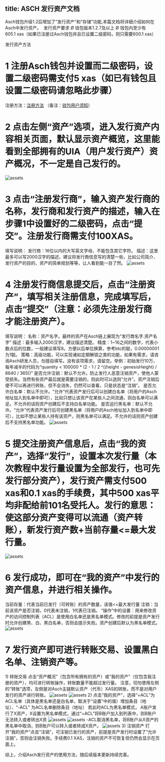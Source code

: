 title:  ASCH 发行资产文档
---

Asch钱包升级1.2后增加了“发行资产”和“存储”功能,本篇文档将详细介绍如何在Asch中发行资产。 
发行资产要求
Ø 钱包版本1.2.7及以上
Ø 钱包内至少有605.1 xas（如果已注册过Asch钱包并且已设置二级密码，则只需要600.1 xas）

发行资产方法
# 1 注册Asch钱包并设置而二级密码，设置二级密码需支付5 xas（如已有钱包且设置二级密码请忽略此步骤）
注册方法：[注册方法](http://bbs.asch.so/topic/21/%E5%B0%8F%E7%99%BD%E7%8E%A9%E8%BD%ACasch%E8%B4%A6%E6%88%B7%E5%BF%85%E7%9C%8B)
（备注：[钱包用户须知](http://bbs.asch.so/topic/23/%E9%92%B1%E5%8C%85%E7%94%A8%E6%88%B7%E9%A1%BB%E7%9F%A5)）

# 2 点击左侧“资产”选项，进入发行资产内容相关页面，默认显示资产概览，这里能看到全部拥有的UIA（用户发行资产）资产概况，不一定是自己发行的。
![assets](./assets/assets_1.png)

# 3  点击“注册发行商”，输入资产发行商的名称，发行商和发行资产的描述，输入在步骤1中设置好的二级密码，点击“提交”。注册发行商需支付100XAS。
填写说明：
发行商：16位以内的大写英文字母，不能包含其它字符。
描述：这里最多可以写2000汉字的描述，建议将发行商信息写的清楚一些，比如公司简介、发行资产的目的、资产的简单规划等等，让人看到能一目了然。
![assets](./assets/assets_2.png)

# 4 注册发行商信息提交后，点击“注册资产”，填写相关注册信息，完成填写后，点击“提交”（注意：必须先注册发行商才能注册资产）。
填写说明：
名称：资产名字。最终的资产在Asch链上展现为“发行商名字.资产名字”
描述：最多输入2000汉字，建议描述清楚。
精度：1~16之间的数字，代表小数点后的位数，一般建议填写8。方便以后单位换算，参考btc的聪，0.00000001为1聪。
策略：高级功能，可以实现诸如定期解锁之类的功能，如果有需求，请咨询Asch研发人员，勿擅自填写。没有该项需求，请留空。举例：初始发行10万，每年减半的代码为“quantity < 100000 * (2 - 1 / 2 ^((height - genesisHeight) / 8640 / 365))”
是否允许注销：默认不允许。防止发行人恶意注销资产，使他人蒙受损失。当然有些资产最后就是需要注销的，则此时可以选则“允许”。资产注销后便不可以再进行转账，但不会消失，仍然可以查看，只是状态是“注销”。
是否允许白名单：默认不允许。“允许”代表资产发行后可以创建白名单（将用户的Asch地址加入到名单中即可），比如只想让该资产在某些人之间流通，则白名单可以满足。不允许的话则资产创建后不支持白名单功能。
是否运行黑名单：默认不允许。“允许”代表资产发行后可创建黑名单（将用户的Asch地址加入到名单中即可），比如不想让某些人持有该资产，则黑名单可以满足。不允许的话则资产创建后不支持黑名单功能。
![assets](./assets/assets_3.png)

# 5 提交注册资产信息后，点击“我的资产”，选择“发行”，设置本次发行量（本次教程中发行量设置为全部发行，也可先发行部分资产），发行资产需支付500 xas和0.1 xas的手续费，其中500 xas平均非配给前101名受托人。发行的意思：使这部分资产变得可以流通（资产转账），新发行资产数+当前存量<=最大发行量。
![assets](./assets/assets_4.png)

# 6 发行成功，即可在“我的资产”中发行的资产信息，并进行相关操作。

当前存量：代表当前已发行（可转账）的资产数量，该值<=最大发行量
注销：当前该资产是否注销，0代表未注销，1代表已注销。
“操作”中的设置：用来修改资产的访问控制列表（ACL）是使用白名单还是黑名单模式。修改的前提是资产发行时允许创建黑、白、黑白名单，否则会提示失败。资产创建后默认为黑名单模式。
![assets](./assets/assets_5.png)

# 7 发行资产即可进行转账交易、设置黑白名单、注销资产等。
1) 转账交易
点击“资产概况”（包含所有拥有的资产）或“我的资产”（仅包含我注册的资产），均可进行转账操作，转账数量不能超过发行量。
注意，切勿使用左侧的“转账”选项，左侧是对Asch主链默认资产（代币）XAS的转账，而不是对用户发行的资产进行转账。
![assets](./assets/assets_6.png)
![assets](./assets/assets_7.png)
2) 点击“我的资产”，选择“+ACL”为ACL名单（具体是黑名单还是白名单，取决于“设置”中的值）增加条目（地址）、“-ACL” 为ACL名单删除条目（地址）
若此时ACL为黑名单模式， A账户发行了X资产，X设置为黑名单模式，通过“+ACL”将B账户加入到列表中，则B账户无法转入或者转出X资
![assets](./assets/assets_8.png)
![assets](./assets/assets_9.png)
-ACL取消黑名单，将B账户从X资产的黑名单中取消，则B账户可以转入或者转成X资产。
![assets](./assets/assets_10.png)
3) 注销资产
打开“我的资产”点击“注销”，可注销已发行的资产，前提是资产发行时设置了“允许注销”，否则会注销失败。手续费0.1 XAS，注销的资产不可恢复但仍然会显示在页面上。

综上，介绍Asch发行资产的使用方法，随后续版本更新持续完善。
